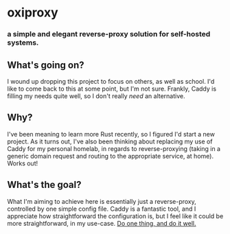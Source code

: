 # oxiproxy
### a simple and elegant reverse-proxy solution for self-hosted systems.

## What's going on?
I wound up dropping this project to focus on others, as well as school. I'd like to come back to this at some point, but I'm not sure.
Frankly, Caddy is filling my needs quite well, so I don't really *need* an alternative.

## Why?
I've been meaning to learn more Rust recently, so I figured I'd start a new project. As it turns out, I've also been thinking about replacing my use of Caddy for my personal homelab, in regards to reverse-proxying (taking in a generic domain request and routing to the appropriate service, at home). Works out!

## What's the goal?
What I'm aiming to achieve here is essentially just a reverse-proxy, controlled by one simple config file. Caddy is a fantastic tool, and I appreciate how straightforward the configuration is, but I feel like it could be more straightforward, in my use-case. [Do one thing, and do it well.](https://en.wikipedia.org/wiki/Unix_philosophy)
